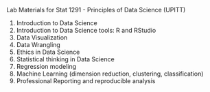 Lab Materials for Stat 1291 - Principles of Data Science (UPITT)

1. Introduction to Data Science
2. Introduction to Data Science tools: R and RStudio
3. Data Visualization
4. Data Wrangling
5. Ethics in Data Science
6. Statistical thinking in Data Science
7. Regression modeling
8. Machine Learning (dimension reduction, clustering, classification)
9. Professional Reporting and reproducible analysis
